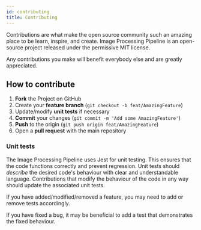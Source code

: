 ```yaml
---
id: contributing
title: Contributing
---
```


Contributions are what make the open source community such an amazing place to be learn, inspire,
and create. Image Processing Pipeline is an open-source project released under the permissive MIT
license.

Any contributions you make will benefit everybody else and are greatly appreciated.

## How to contribute

1. **Fork** the Project on GitHub
2. Create your **feature branch** (`git checkout -b feat/AmazingFeature`)
3. Update/modify **unit tests** if necessary
4. **Commit** your changes (`git commit -m 'Add some AmazingFeature'`)
5. **Push** to the origin (`git push origin feat/AmazingFeature`)
6. Open a **pull request** with the main repository

### Unit tests

The Image Processing Pipeline uses Jest for unit testing. This ensures that the code functions correctly and prevent regression. Unit tests should *describe* the desired code's behaviour with clear and understandable language. Contributions that modify the behaviour of the code in any way should update the associated unit tests.

If you have added/modified/removed a feature, you may need to add or remove tests accordingly.

If you have fixed a bug, it may be beneficial to add a test that demonstrates the fixed behaviour.
